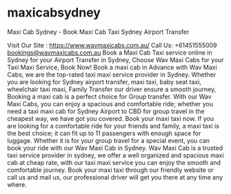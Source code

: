 # maxicabsydney
Maxi Cab Sydney - Book Maxi Cab Taxi Sydney Airport Transfer

Visit Our Site : https://www.wavmaxicabs.com.au/
Call Us: +61451555009
bookings@wavmaxicabs.com.au
Book a Maxi Cab Taxi service online in Sydney for your Airport Transfer in Sydney, Choose Wav Maxi Cabs for your Taxi Maxi Service, Book Now!
Book a maxi cab in Advance with Wav Maxi Cabs, we are the top-rated taxi maxi service provider in Sydney. Whether you are looking for Sydney airport transfer, maxi taxi, baby seat taxi, wheelchair taxi maxi, Family Transfer our driver ensure a smooth journey,
Booking a maxi cab is a perfect choice for Group transfer. With our Wav Maxi Cabs, you can enjoy a spacious and comfortable ride; whether you need a taxi maxi cab for Sydney Airport to CBD for group travel in the cheapest way, we have got you covered. Book your maxi taxi now.
If you are looking for a comfortable ride for your friends and family, a maxi taxi is the best choice; it can fit up to 11 passengers with enough space for luggage. Whether it is for your group travel for a special event, you can book your ride with our Wav Maxi Cab in Sydney.
Wav Maxi Cab is a trusted taxi service provider in sydney, we offer a well organized and spacious maxi cab at cheap rate, with our taxi maxi service you can enjoy the smooth and comfortable journey. Book your maxi taxi through our friendly website or call us and mail us, our professional driver will get you there at any time any where.
